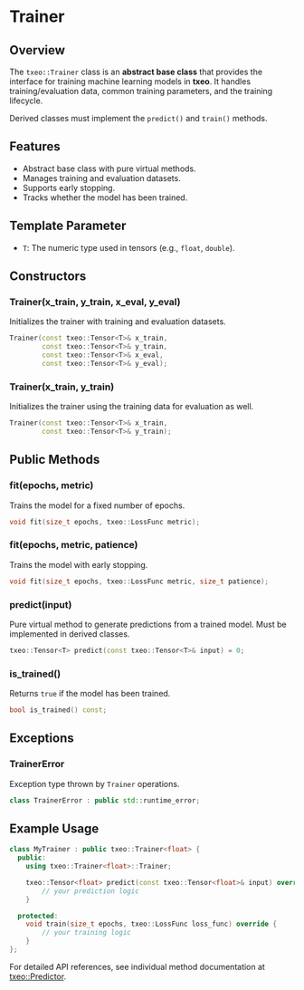 # Trainer

## Overview
The `txeo::Trainer` class is an **abstract base class** that provides the interface for training machine learning models in **txeo**. It handles training/evaluation data, common training parameters, and the training lifecycle.

Derived classes must implement the `predict()` and `train()` methods.

## Features

- Abstract base class with pure virtual methods.
- Manages training and evaluation datasets.
- Supports early stopping.
- Tracks whether the model has been trained.

## Template Parameter

- `T`: The numeric type used in tensors (e.g., `float`, `double`).

## Constructors

### **Trainer(x_train, y_train, x_eval, y_eval)**

Initializes the trainer with training and evaluation datasets.

```cpp
Trainer(const txeo::Tensor<T>& x_train,
        const txeo::Tensor<T>& y_train,
        const txeo::Tensor<T>& x_eval,
        const txeo::Tensor<T>& y_eval);
```

### **Trainer(x_train, y_train)**

Initializes the trainer using the training data for evaluation as well.

```cpp
Trainer(const txeo::Tensor<T>& x_train,
        const txeo::Tensor<T>& y_train);
```

## Public Methods

### **fit(epochs, metric)**

Trains the model for a fixed number of epochs.

```cpp
void fit(size_t epochs, txeo::LossFunc metric);
```

### **fit(epochs, metric, patience)**

Trains the model with early stopping.

```cpp
void fit(size_t epochs, txeo::LossFunc metric, size_t patience);
```

### **predict(input)**

Pure virtual method to generate predictions from a trained model.
Must be implemented in derived classes.

```cpp
txeo::Tensor<T> predict(const txeo::Tensor<T>& input) = 0;
```

### **is_trained()**

Returns `true` if the model has been trained.

```cpp
bool is_trained() const;
```

## Exceptions

### **TrainerError**

Exception type thrown by `Trainer` operations.

```cpp
class TrainerError : public std::runtime_error;
```

## Example Usage

```cpp
class MyTrainer : public txeo::Trainer<float> {
  public:
    using txeo::Trainer<float>::Trainer;

    txeo::Tensor<float> predict(const txeo::Tensor<float>& input) override {
        // your prediction logic
    }

  protected:
    void train(size_t epochs, txeo::LossFunc loss_func) override {
        // your training logic
    }
};
```

For detailed API references, see individual method documentation at [txeo::Predictor](https://txeo-doc.netlify.app/classtxeo_1_1_predictor.html).
